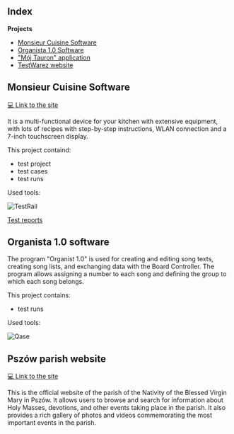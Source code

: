 ## Index

**Projects**
- [Monsieur Cuisine Software](https://github.com/My-testing-projects/Collection/tree/master/Monsieur%20Cuisine)
- [Organista 1.0 Software](https://github.com/My-testing-projects/Collection/tree/master/Organista%201.0)
- ["Mój Tauron" application](https://github.com/My-testing-projects/Collection/tree/master/Tauron%20application)
- [TestWarez website](https://github.com/My-testing-projects/Collection/tree/master/TestWarez%20website)


## Monsieur Cuisine Software

[💻 Link to the site](https://www.monsieur-cuisine.com/pl)

It is a multi-functional device for your kitchen with extensive equipment, with lots of recipes with step-by-step instructions, WLAN connection and a 7-inch touchscreen display.

This project containd:
  -  test project
  -  test cases
  -  test runs

Used tools:

![TestRail](https://img.shields.io/badge/TestRail-%230A1A2F?style=flat&logo=TestRail)

[Test reports](https://drive.google.com/drive/folders/1_jTrSFk44w5x8FqTzh025DHh0G_89q-X)



## Organista 1.0 software

The program "Organist 1.0" is used for creating and editing song texts, creating song lists, and exchanging data with the Board Controller. The program allows assigning a number to each song and defining the group to which each song belongs.

This project contains:
  - test runs

Used tools:

![Qase](https://img.shields.io/badge/Qase-%230A1A2F?style=flat&logo=Qase&logoColor=%236875CD) 



## Pszów parish website

[💻 Link to the site](https://bazylika-pszow.pl/)

This is the official website of the parish of the Nativity of the Blessed Virgin Mary in Pszów. It allows users to browse and search for information about Holy Masses, devotions, and other events taking place in the parish. It also provides a rich gallery of photos and videos commemorating the most important events in the parish.



